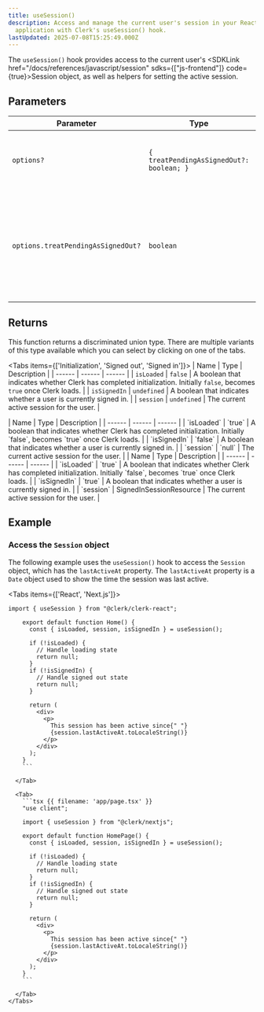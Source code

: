 ```yaml
---
title: useSession()
description: Access and manage the current user's session in your React
  application with Clerk's useSession() hook.
lastUpdated: 2025-07-08T15:25:49.000Z
---
```


The `useSession()` hook provides access to the current user's <SDKLink href="/docs/references/javascript/session" sdks={["js-frontend"]} code={true}>Session</SDKLink> object, as well as helpers for setting the active session.

## Parameters

| Parameter                          | Type                                                  | Description                                                                                                |
| ---------------------------------- | ----------------------------------------------------- | ---------------------------------------------------------------------------------------------------------- |
| `options?`                         | <code>\{ treatPendingAsSignedOut?: boolean; \}</code> | An object containing options for the `useSession()` hook.                                                  |
| `options.treatPendingAsSignedOut?` | `boolean`                                             | A boolean that indicates whether pending sessions are considered as signed out or not. Defaults to `true`. |

## Returns

This function returns a discriminated union type. There are multiple variants of this type available which you can select by clicking on one of the tabs.

<Tabs items={['Initialization', 'Signed out', 'Signed in']}>
<Tab>
| Name | Type | Description |
| ------ | ------ | ------ |
| `isLoaded` | `false` | A boolean that indicates whether Clerk has completed initialization. Initially `false`, becomes `true` once Clerk loads. |
| `isSignedIn` | `undefined` | A boolean that indicates whether a user is currently signed in. |
| `session` | `undefined` | The current active session for the user. |
</Tab>

  <Tab>
    | Name | Type | Description |
    | ------ | ------ | ------ |
    | `isLoaded` | `true` | A boolean that indicates whether Clerk has completed initialization. Initially `false`, becomes `true` once Clerk loads. |
    | `isSignedIn` | `false` | A boolean that indicates whether a user is currently signed in. |
    | `session` | `null` | The current active session for the user. |
  </Tab>

  <Tab>
    | Name | Type | Description |
    | ------ | ------ | ------ |
    | `isLoaded` | `true` | A boolean that indicates whether Clerk has completed initialization. Initially `false`, becomes `true` once Clerk loads. |
    | `isSignedIn` | `true` | A boolean that indicates whether a user is currently signed in. |
    | `session` | <SDKLink href="/docs/references/javascript/session" sdks={["js-frontend"]} code={true}>SignedInSessionResource</SDKLink> | The current active session for the user. |
  </Tab>
</Tabs>

## Example

### Access the `Session` object

The following example uses the `useSession()` hook to access the `Session` object, which has the `lastActiveAt` property. The `lastActiveAt` property is a `Date` object used to show the time the session was last active.

<Tabs items={['React', 'Next.js']}>
<Tab>

````tsx {{ filename: 'src/Home.tsx' }}
import { useSession } from "@clerk/clerk-react";

    export default function Home() {
      const { isLoaded, session, isSignedIn } = useSession();

      if (!isLoaded) {
        // Handle loading state
        return null;
      }
      if (!isSignedIn) {
        // Handle signed out state
        return null;
      }

      return (
        <div>
          <p>
            This session has been active since{" "}
            {session.lastActiveAt.toLocaleString()}
          </p>
        </div>
      );
    }
    ```

  </Tab>

  <Tab>
    ```tsx {{ filename: 'app/page.tsx' }}
    "use client";

    import { useSession } from "@clerk/nextjs";

    export default function HomePage() {
      const { isLoaded, session, isSignedIn } = useSession();

      if (!isLoaded) {
        // Handle loading state
        return null;
      }
      if (!isSignedIn) {
        // Handle signed out state
        return null;
      }

      return (
        <div>
          <p>
            This session has been active since{" "}
            {session.lastActiveAt.toLocaleString()}
          </p>
        </div>
      );
    }
    ```

  </Tab>
</Tabs>
````
